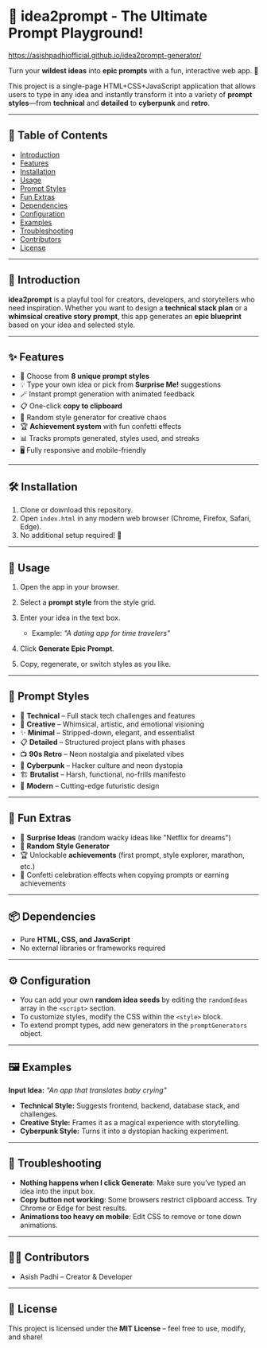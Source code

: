 
# 🚀 idea2prompt - The Ultimate Prompt Playground!

https://asishpadhiofficial.github.io/idea2prompt-generator/

Turn your **wildest ideas** into **epic prompts** with a fun, interactive web app. 🎉

This project is a single-page HTML+CSS+JavaScript application that allows users to type in any idea and instantly transform it into a variety of **prompt styles**—from **technical** and **detailed** to **cyberpunk** and **retro**.

---

## 📖 Table of Contents

* [Introduction](#-introduction)
* [Features](#-features)
* [Installation](#-installation)
* [Usage](#-usage)
* [Prompt Styles](#-prompt-styles)
* [Fun Extras](#-fun-extras)
* [Dependencies](#-dependencies)
* [Configuration](#-configuration)
* [Examples](#-examples)
* [Troubleshooting](#-troubleshooting)
* [Contributors](#-contributors)
* [License](#-license)

---

## 🌟 Introduction

**idea2prompt** is a playful tool for creators, developers, and storytellers who need inspiration.
Whether you want to design a **technical stack plan** or a **whimsical creative story prompt**, this app generates an **epic blueprint** based on your idea and selected style.

---

## ✨ Features

* 🎨 Choose from **8 unique prompt styles**
* 💡 Type your own idea or pick from **Surprise Me!** suggestions
* 🪄 Instant prompt generation with animated feedback
* 📋 One-click **copy to clipboard**
* 🎲 Random style generator for creative chaos
* 🏆 **Achievement system** with fun confetti effects
* 📊 Tracks prompts generated, styles used, and streaks
* 🖥️ Fully responsive and mobile-friendly

---

## 🛠️ Installation

1. Clone or download this repository.
2. Open `index.html` in any modern web browser (Chrome, Firefox, Safari, Edge).
3. No additional setup required! 🎉

---

## 🚀 Usage

1. Open the app in your browser.
2. Select a **prompt style** from the style grid.
3. Enter your idea in the text box.

   * Example: *"A dating app for time travelers"*
4. Click **Generate Epic Prompt**.
5. Copy, regenerate, or switch styles as you like.

---

## 🎨 Prompt Styles

* 🔧 **Technical** – Full stack tech challenges and features
* 🎨 **Creative** – Whimsical, artistic, and emotional visioning
* ✨ **Minimal** – Stripped-down, elegant, and essentialist
* 📋 **Detailed** – Structured project plans with phases
* 📺 **90s Retro** – Neon nostalgia and pixelated vibes
* 🤖 **Cyberpunk** – Hacker culture and neon dystopia
* 🏗️ **Brutalist** – Harsh, functional, no-frills manifesto
* 🌟 **Modern** – Cutting-edge futuristic design

---

## 🎲 Fun Extras

* 🧠 **Surprise Ideas** (random wacky ideas like "Netflix for dreams")
* 🎲 **Random Style Generator**
* 🏆 Unlockable **achievements** (first prompt, style explorer, marathon, etc.)
* 🎉 Confetti celebration effects when copying prompts or earning achievements

---

## 📦 Dependencies

* Pure **HTML, CSS, and JavaScript**
* No external libraries or frameworks required

---

## ⚙️ Configuration

* You can add your own **random idea seeds** by editing the `randomIdeas` array in the `<script>` section.
* To customize styles, modify the CSS within the `<style>` block.
* To extend prompt types, add new generators in the `promptGenerators` object.

---

## 🖼️ Examples

**Input Idea:** *"An app that translates baby crying"*

* **Technical Style:** Suggests frontend, backend, database stack, and challenges.
* **Creative Style:** Frames it as a magical experience with storytelling.
* **Cyberpunk Style:** Turns it into a dystopian hacking experiment.

---

## 🐛 Troubleshooting

* **Nothing happens when I click Generate**: Make sure you’ve typed an idea into the input box.
* **Copy button not working**: Some browsers restrict clipboard access. Try Chrome or Edge for best results.
* **Animations too heavy on mobile**: Edit CSS to remove or tone down animations.

---

## 👩‍💻 Contributors

* Asish Padhi – Creator & Developer

---

## 📜 License

This project is licensed under the **MIT License** – feel free to use, modify, and share!


